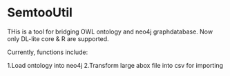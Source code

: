 # SemtooUtil
THis is a tool for bridging OWL ontology and neo4j graphdatabase. Now only DL-lite core & R are supported.

Currently, functions include: 

1.Load ontology into neo4j
2.Transform large abox file into csv for importing
